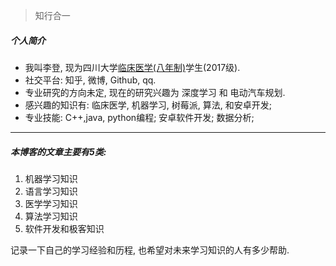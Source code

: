 > 知行合一
  
##### 个人简介
* 我叫李登, 现为四川大学[临床医学(八年制)](http://zs.scu.edu.cn/info/1059/1338.htm)学生(2017级).
* 社交平台: 知乎, 微博, Github, qq.
* 专业研究的方向未定, 现在的研究兴趣为 深度学习 和 电动汽车规划.
* 感兴趣的知识有: 临床医学, 机器学习, 树莓派, 算法, 和安卓开发;
* 专业技能: C++,java, python编程; 安卓软件开发; 数据分析;
 
---

##### 本博客的文章主要有5类:

1. 机器学习知识
2. 语言学习知识
3. 医学学习知识
4. 算法学习知识
5. 软件开发和极客知识

记录一下自己的学习经验和历程, 也希望对未来学习知识的人有多少帮助.